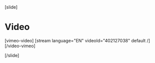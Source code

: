 [slide]
# Video

[vimeo-video]
[stream language="EN" videoId="402127038" default /]
[/video-vimeo]

[/slide]